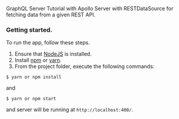 GraphQL Server Tutorial with Apollo Server with RESTDataSource for fetching data from a given REST API.

### Getting started.

To run the app, follow these steps.

1.  Ensure that [NodeJS](http://nodejs.org/) is installed.
2.  Install [npm](https://www.npmjs.com/) or [yarn](https://classic.yarnpkg.com/en/).
3.  From the project folder, execute the following commands:

```
$ yarn or npm install
```

and

```
$ yarn or npm start
```

and server will be running at `http://localhost:400/`.
